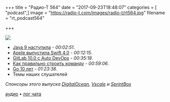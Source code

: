 +++
title = "Радио-Т 564"
date = "2017-09-23T18:48:07"
categories = [ "podcast",]
image = "https://radio-t.com/images/radio-t/rt564.jpg"
filename = "rt_podcast564"

+++

![](https://radio-t.com/images/radio-t/rt564.jpg)

- [Java 9 наступила](https://blogs.oracle.com/java/java-9-release-now-available) - *00:02:51*.
- [Apple выпустила Swift 4.0](http://www.opennet.ru/opennews/art.shtml?num=47235) - *00:12:15*.
- [GitLab 10.0 с Auto DevOps](https://about.gitlab.com/2017/09/22/gitlab-10-0-released/) - *00:35:18*.
- [Как правильно строить команду](http://blog.lunarlogic.io/2017/effective-collaboration-superstar-developers/) - *00:59:06*.
- [Go 10 лет](https://commandcenter.blogspot.com/2017/09/go-ten-years-and-climbing.html) - *01:23:38*.
- Темы наших слушателей

*Спонсоры этого выпуска [DigitalOcean](https://www.digitalocean.com), [Vscale](http://bit.ly/radio-t_vscale) и [SprintBox](https://sprintbox.ru/)*


[аудио](https://cdn.radio-t.com/rt_podcast564.mp3) • [лог чата](http://chat.radio-t.com/logs/radio-t-564.html)
<audio src="https://cdn.radio-t.com/rt_podcast564.mp3" preload="none"></audio>
